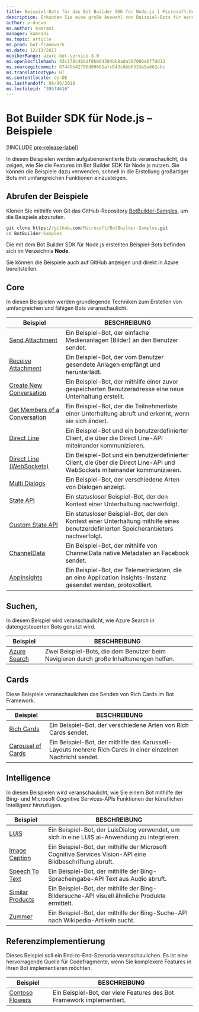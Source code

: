 ```yaml
---
title: Beispiel-Bots für das Bot Builder SDK für Node.js | Microsoft-Dokumentation
description: Erkunden Sie eine große Auswahl von Beispiel-Bots für einen schnellen Einstieg in die Bot-Entwicklung mit dem Bot Builder SDK für Node.js.
author: v-ducvo
ms.author: kamrani
manager: kamrani
ms.topic: article
ms.prod: bot-framework
ms.date: 12/13/2017
monikerRange: azure-bot-service-3.0
ms.openlocfilehash: 43c178c4bbdf0bb04384bb8ada397066e6f7dd12
ms.sourcegitcommit: 67445b42796d90661afc643c6bb6533e9a662cbc
ms.translationtype: HT
ms.contentlocale: de-DE
ms.lasthandoff: 08/06/2018
ms.locfileid: "39574616"
---
```

# <a name="bot-builder-sdk-for-nodejs-samples"></a>Bot Builder SDK für Node.js – Beispiele

[!INCLUDE [pre-release-label](../includes/pre-release-label-v3.md)]

In diesen Beispielen werden aufgabenorientierte Bots veranschaulicht, die zeigen, wie Sie die Features im Bot Builder SDK für Node.js nutzen. Sie können die Beispiele dazu verwenden, schnell in die Erstellung großartiger Bots mit umfangreichen Funktionen einzusteigen.

## <a name="get-the-samples"></a>Abrufen der Beispiele
Klonen Sie mithilfe von Git das GitHub-Repository [BotBuilder-Samples](https://github.com/Microsoft/BotBuilder-Samples), um die Beispiele abzurufen.

```cmd
git clone https://github.com/Microsoft/BotBuilder-Samples.git
cd BotBuilder-Samples
```

Die mit dem Bot Builder SDK für Node.js erstellten Beispiel-Bots befinden sich im Verzeichnis **Node**.

Sie können die Beispiele auch auf GitHub anzeigen und direkt in Azure bereitstellen.

## <a name="core"></a>Core
In diesen Beispielen werden grundlegende Techniken zum Erstellen von umfangreichen und fähigen Bots veranschaulicht.

Beispiel | BESCHREIBUNG
------------ | ------------- 
[Send Attachment](https://github.com/Microsoft/BotBuilder-Samples/tree/master/Node/core-SendAttachment) | Ein Beispiel-Bot, der einfache Medienanlagen (Bilder) an den Benutzer sendet. 
[Receive Attachment](https://github.com/Microsoft/BotBuilder-Samples/tree/master/Node/core-ReceiveAttachment) | Ein Beispiel-Bot, der vom Benutzer gesendete Anlagen empfängt und herunterlädt. 
[Create New Conversation](https://github.com/Microsoft/BotBuilder-Samples/tree/master/Node/core-CreateNewConversation)  | Ein Beispiel-Bot, der mithilfe einer zuvor gespeicherten Benutzeradresse eine neue Unterhaltung erstellt.
[Get Members of a Conversation](https://github.com/Microsoft/BotBuilder-Samples/tree/master/Node/core-GetConversationMembers) | Ein Beispiel-Bot, der die Teilnehmerliste einer Unterhaltung abruft und erkennt, wenn sie sich ändert. 
[Direct Line](https://github.com/Microsoft/BotBuilder-Samples/tree/master/Node/core-DirectLine) | Ein Beispiel-Bot und ein benutzerdefinierter Client, die über die Direct Line-API miteinander kommunizieren. 
[Direct Line (WebSockets)](https://github.com/Microsoft/BotBuilder-Samples/tree/master/Node/core-DirectLineWebSockets) | Ein Beispiel-Bot und ein benutzerdefinierter Client, die über die Direct Line-API und WebSockets miteinander kommunizieren. 
[Multi Dialogs](https://github.com/Microsoft/BotBuilder-Samples/tree/master/Node/core-MultiDialogs) | Ein Beispiel-Bot, der verschiedene Arten von Dialogen anzeigt.
[State API](https://github.com/Microsoft/BotBuilder-Samples/tree/master/Node/core-State) | Ein statusloser Beispiel-Bot, der den Kontext einer Unterhaltung nachverfolgt.
[Custom State API](https://github.com/Microsoft/BotBuilder-Samples/tree/master/Node/core-CustomState) | Ein statusloser Beispiel-Bot, der den Kontext einer Unterhaltung mithilfe eines benutzerdefinierten Speicheranbieters nachverfolgt.
[ChannelData](https://github.com/Microsoft/BotBuilder-Samples/tree/master/Node/core-ChannelData) | Ein Beispiel-Bot, der mithilfe von ChannelData native Metadaten an Facebook sendet.
[AppInsights](https://github.com/Microsoft/BotBuilder-Samples/tree/master/Node/core-AppInsights) | Ein Beispiel-Bot, der Telemetriedaten, die an eine Application Insights-Instanz gesendet werden, protokolliert.

## <a name="search"></a>Suchen,
In diesem Beispiel wird veranschaulicht, wie Azure Search in datengesteuerten Bots genutzt wird.

Beispiel | BESCHREIBUNG
------------ | -------------
[Azure Search](https://github.com/Microsoft/BotBuilder-Samples/tree/master/Node/demo-Search) | Zwei Beispiel-Bots, die dem Benutzer beim Navigieren durch große Inhaltsmengen helfen.


## <a name="cards"></a>Cards
Diese Beispiele veranschaulichen das Senden von Rich Cards im Bot Framework.

Beispiel | BESCHREIBUNG
------------ | -------------
[Rich Cards](https://github.com/Microsoft/BotBuilder-Samples/tree/master/Node/cards-RichCards) | Ein Beispiel-Bot, der verschiedene Arten von Rich Cards sendet.
[Carousel of Cards](https://github.com/Microsoft/BotBuilder-Samples/tree/master/Node/cards-CarouselCards) | Ein Beispiel-Bot, der mithilfe des Karussell-Layouts mehrere Rich Cards in einer einzelnen Nachricht sendet.

## <a name="intelligence"></a>Intelligence
In diesen Beispielen wird veranschaulicht, wie Sie einem Bot mithilfe der Bing- und Microsoft Cognitive Services-APIs Funktionen der künstlichen Intelligenz hinzufügen.

Beispiel | BESCHREIBUNG
------------ | -------------
[LUIS](https://github.com/Microsoft/BotBuilder-Samples/tree/master/Node/intelligence-LUIS) | Ein Beispiel-Bot, der LuisDialog verwendet, um sich in eine LUIS.ai-Anwendung zu integrieren.
[Image Caption](https://github.com/Microsoft/BotBuilder-Samples/tree/master/Node/intelligence-ImageCaption) | Ein Beispiel-Bot, der mithilfe der Microsoft Cognitive Services Vision-API eine Bildbeschriftung abruft.
[Speech To Text](https://github.com/Microsoft/BotBuilder-Samples/tree/master/Node/intelligence-SpeechToText)  | Ein Beispiel-Bot, der mithilfe der Bing-Spracheingabe-API Text aus Audio abruft.
[Similar Products](https://github.com/Microsoft/BotBuilder-Samples/tree/master/Node/intelligence-SimilarProducts) | Ein Beispiel-Bot, der mithilfe der Bing-Bildersuche-API visuell ähnliche Produkte ermittelt. 
[Zummer](https://github.com/Microsoft/BotBuilder-Samples/tree/master/Node/intelligence-Zummer) | Ein Beispiel-Bot, der mithilfe der Bing-Suche-API nach Wikipedia-Artikeln sucht.

## <a name="reference-implementation"></a>Referenzimplementierung
Dieses Beispiel soll ein End-to-End-Szenario veranschaulichen. Es ist eine hervorragende Quelle für Codefragmente, wenn Sie komplexere Features in Ihren Bot implementieren möchten.


Beispiel | BESCHREIBUNG
------------ | -------------
[Contoso Flowers](https://github.com/Microsoft/BotBuilder-Samples/tree/master/Node/demo-ContosoFlowers) | Ein Beispiel-Bot, der viele Features des Bot Framework implementiert.


